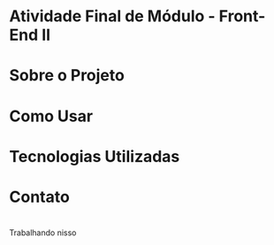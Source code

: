 # Atividade Final de Módulo - Front-End II 

# Sobre o Projeto

# Como Usar

# Tecnologias Utilizadas

# Contato

# 
Trabalhando nisso
